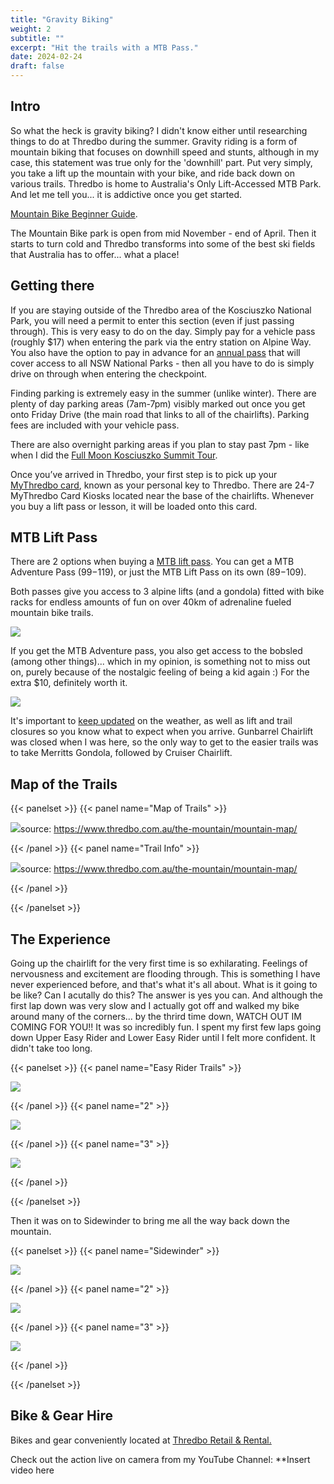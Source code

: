 ```yaml
---
title: "Gravity Biking"
weight: 2
subtitle: ""
excerpt: "Hit the trails with a MTB Pass."
date: 2024-02-24
draft: false
---
```


## Intro
So what the heck is gravity biking? I didn't know either until researching 
things to do at Thredbo during the summer. Gravity riding is a form of mountain 
biking that focuses on downhill speed and stunts, although in my case, this
statement was true only for the 'downhill' part. Put very simply, you take a lift 
up the mountain with your bike, and ride back down on various trails. 
Thredbo is home to Australia's Only Lift-Accessed MTB Park. 
And let me tell you... it is addictive once you get started. 

[Mountain Bike Beginner Guide](https://www.thredbo.com.au/activities/biking/mtb-beginner-guide/).

The Mountain Bike park is open from mid November - end of April. Then it
starts to turn cold and Thredbo transforms into some of the best ski fields that 
Australia has to offer... what a place!

## Getting there

If you are staying outside of the Thredbo area of the Kosciuszko National
Park, you will need a permit to enter this section (even if just passing through). 
This is very easy to do on the day. Simply pay for a vehicle pass (roughly $17)
when entering the park via the entry station on Alpine Way. You also have the 
option to pay in advance for an [annual pass](https://pass.nationalparks.nsw.gov.au/pass/selection) 
that will cover access to all NSW National Parks - then all you have to do is 
simply drive on through when entering the checkpoint.

Finding parking is extremely easy in the summer (unlike winter). There are plenty of
day parking areas (7am-7pm) visibly marked out once you get onto Friday Drive 
(the main road that links to all of the chairlifts). Parking fees are 
included with your vehicle pass. 

There are also overnight parking areas if you plan to stay past 7pm - like 
when I did the [Full Moon Kosciuszko Summit Tour](https://lighthearted-pegasus-d643a3.netlify.app/blog/kosciuszko-series/05-kosciuszko-summit/#summit-by-night).

Once you’ve arrived in Thredbo, your first step is to pick up your 
[MyThredbo card](https://www.thredbo.com.au/mythredbo/), 
known as your personal key to Thredbo. There are 24-7 MyThredbo Card Kiosks 
located near the base of the chairlifts. Whenever you buy a lift pass or lesson,
it will be loaded onto this card.

## MTB Lift Pass

There are 2 options when buying a [MTB lift pass](https://shop.thredbo.com.au/s/summer-passes-2/lift-passes-4/). You can get
a MTB Adventure Pass ($99-$119), or just the MTB Lift Pass on its own ($89-$109).

Both passes give you access to 3 alpine lifts (and a gondola) fitted with bike 
racks for endless amounts of fun on over 40km of adrenaline fueled mountain
bike trails. 

![](/blog/kosciuszko-series/02-gravity-biking/img/gondola.jpeg)

If you get the MTB Adventure pass, you also get access to the bobsled (among other
things)... which in my opinion, is something not to miss out on, purely 
because of the nostalgic feeling of being a kid again :) For the extra $10,
definitely worth it. 

![](/blog/kosciuszko-series/02-gravity-biking/img/bobsled.jpeg)

It's important to [keep updated](https://www.thredbo.com.au/weather/lifts-trails/) 
on the weather, as well as lift and trail closures so you know what to expect 
when you arrive. Gunbarrel Chairlift was closed when I was here, so the only
way to get to the easier trails was to take Merritts Gondola, followed by
Cruiser Chairlift.

## Map of the Trails

{{< panelset >}} {{< panel name="Map of Trails" >}}

![](/blog/kosciuszko-series/02-gravity-biking/img/trails.png)source:
https://www.thredbo.com.au/the-mountain/mountain-map/

{{< /panel >}} {{< panel name="Trail Info" >}}

![](/blog/kosciuszko-series/02-gravity-biking/img/trail-info.png)source:
https://www.thredbo.com.au/the-mountain/mountain-map/

{{< /panel >}}

{{< /panelset >}}

## The Experience

Going up the chairlift for the very first time is so exhilarating. Feelings of
nervousness and excitement are flooding through. This is something I have never
experienced before, and that's what it's all about.
What is it going to be like? Can I acutally do this? The answer is yes you can.
And although the first lap down was very slow and I actually got off and walked
my bike around many of the corners... by the thrird time down, WATCH OUT IM
COMING FOR YOU!! It was so incredibly fun. I spent my first few laps going down
Upper Easy Rider and Lower Easy Rider until I felt more confident. It didn't 
take too long.

{{< panelset >}} {{< panel name="Easy Rider Trails" >}}

![](/blog/kosciuszko-series/02-gravity-biking/img/biking_02.jpeg)

{{< /panel >}} {{< panel name="2" >}}

![](/blog/kosciuszko-series/02-gravity-biking/img/biking_03.jpeg)

{{< /panel >}} {{< panel name="3" >}}

![](/blog/kosciuszko-series/02-gravity-biking/img/biking_04.jpeg)

{{< /panel >}}

{{< /panelset >}}

Then it was on to Sidewinder to bring me all the way back down the mountain.

{{< panelset >}} {{< panel name="Sidewinder" >}}

![](/blog/kosciuszko-series/02-gravity-biking/img/biking_05.jpeg)

{{< /panel >}} {{< panel name="2" >}}

![](/blog/kosciuszko-series/02-gravity-biking/img/biking_06.jpeg)

{{< /panel >}} {{< panel name="3" >}}

![](/blog/kosciuszko-series/02-gravity-biking/img/biking_07.jpeg)

{{< /panel >}}

{{< /panelset >}}

## Bike & Gear Hire

Bikes and gear conveniently located at [Thredbo Retail & Rental.](https://www.thredbo.com.au/activities/biking/retail-rental/)

Check out the action live on camera from my YouTube Channel:
**Insert video here
